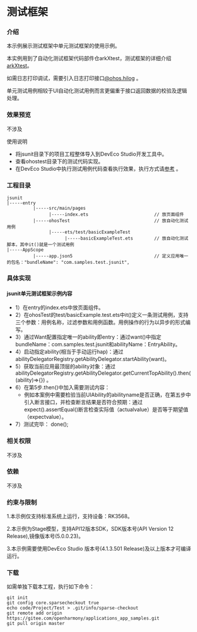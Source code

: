 # 测试框架

### 介绍
本示例展示测试框架中单元测试框架的使用示例。

本实例用到了自动化测试框架代码部件仓arkXtest，测试框架的详细介绍[arkXtest](https://docs.openharmony.cn/pages/v5.1/zh-cn/application-dev/application-test/arkxtest-guidelines.md)。   

如需日志打印调试，需要引入日志打印接口[@ohos.hilog](https://gitee.com/openharmony/docs/blob/master/zh-cn/application-dev/reference/apis-performance-analysis-kit/js-apis-hilog.md) 。  

单元测试用例相较于UI自动化测试用例而言更偏重于接口返回数据的校验及逻辑处理。


### 效果预览
不涉及

使用说明
- 将jsunit目录下的项目工程整体导入到DevEco Studio开发工具中。
- 查看ohostest目录下的测试代码实现。
- 在DevEco Studio中执行测试用例代码查看执行效果，执行方式请[参考](https://gitcode.com/openharmony/docs/blob/master/zh-cn/application-dev/application-test/arkxtest-guidelines.md) 。

### 工程目录

```
jsunit
|-----entry 
          |-----src/main/pages
                |-----index.ets                         // 放页面组件 
          |-----ohosTest                                // 放自动化测试用例
                |-----ets/test/basicExampleTest
                      |-----basicExampleTest.ets        // 放自动化测试脚本，其中it()就是一个测试用例
|-----AppScope
          |-----app.json5                               // 定义应用唯一的包名："bundleName": "com.samples.test.jsunit",
```

### 具体实现

#### jsunit单元测试框架示例内容
* 1）在entry的index.ets中放页面组件。
* 2）在ohosTest的test/basicExample.test.ets中it()定义一条测试用例，支持三个参数：用例名称，过滤参数和用例函数。用例操作的行为以异步的形式编写。
* 3）通过Want配置指定唯一的ability即entry：通过want()中指定bundleName：com.samples.test.jsunit和abilityName：EntryAbility。
* 4）启动指定ability(相当于手动运行hap)：通过abilityDelegatorRegistry.getAbilityDelegator.startAbility(want)。
* 5）获取当前应用最顶层的ability对象：通过abilityDelegatorRegistry.getAbilityDelegator.getCurrentTopAbility().then((ability)=>{}) 。
* 6）在第5步.then()中加入需要测试内容：
    * 例如本案例中需要检验当前UIAbility的abilityname是否正确，在第五步中引入断言接口，并检查断言结果是否符合预期：通过expect().assertEqual()断言检查实际值（actualvalue）是否等于期望值（expectvalue）。
* 7）测试完毕： done();


### 相关权限
不涉及

### 依赖
不涉及

### 约束与限制
1.本示例仅支持标准系统上运行，支持设备：RK3568。

2.本示例为Stage模型，支持API12版本SDK，SDK版本号(API Version 12 Release),镜像版本号(5.0.0.23)。

3.本示例需要使用DevEco Studio 版本号(4.1.3.501 Release)及以上版本才可编译运行。

### 下载

如需单独下载本工程，执行如下命令：

```
git init
git config core.sparsecheckout true
echo code/Project/Test > .git/info/sparse-checkout
git remote add origin https://gitee.com/openharmony/applications_app_samples.git
git pull origin master
```
